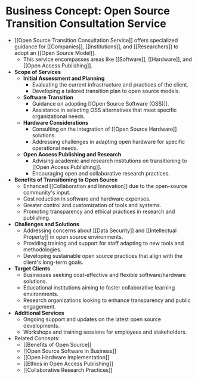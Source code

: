 # Business Concept: Open Source Transition Consultation Service
- [[Open Source Transition Consultation Service]] offers specialized guidance for [[Companies]], [[Institutions]], and [[Researchers]] to adopt an [[Open Source Model]].
	- This service encompasses areas like [[Software]], [[Hardware]], and [[Open Access Publishing]].
- **Scope of Services**
	- **Initial Assessment and Planning**
		- Evaluating the current infrastructure and practices of the client.
		- Developing a tailored transition plan to open source models.
	- **Software Transition**
		- Guidance on adopting [[Open Source Software (OSS)]].
		- Assistance in selecting OSS alternatives that meet specific organizational needs.
	- **Hardware Considerations**
		- Consulting on the integration of [[Open Source Hardware]] solutions.
		- Addressing challenges in adapting open hardware for specific operational needs.
	- **Open Access Publishing and Research**
		- Advising academic and research institutions on transitioning to [[Open Access Publishing]].
		- Encouraging open and collaborative research practices.
- **Benefits of Transitioning to Open Source**
	- Enhanced [[Collaboration and Innovation]] due to the open-source community's input.
	- Cost reduction in software and hardware expenses.
	- Greater control and customization of tools and systems.
	- Promoting transparency and ethical practices in research and publishing.
- **Challenges and Solutions**
	- Addressing concerns about [[Data Security]] and [[Intellectual Property]] in open source environments.
	- Providing training and support for staff adapting to new tools and methodologies.
	- Developing sustainable open source practices that align with the client's long-term goals.
- **Target Clients**
	- Businesses seeking cost-effective and flexible software/hardware solutions.
	- Educational institutions aiming to foster collaborative learning environments.
	- Research organizations looking to enhance transparency and public engagement.
- **Additional Services**
	- Ongoing support and updates on the latest open source developments.
	- Workshops and training sessions for employees and stakeholders.
- Related Concepts:
	- [[Benefits of Open Source]]
	- [[Open Source Software in Business]]
	- [[Open Hardware Implementation]]
	- [[Ethics in Open Access Publishing]]
	- [[Collaborative Research Practices]]
